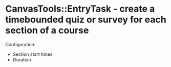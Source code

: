 CanvasTools::EntryTask - create a timebounded quiz or survey for each section of a course
=========================================================================================

Configuration:
* Section start times
* Duration
